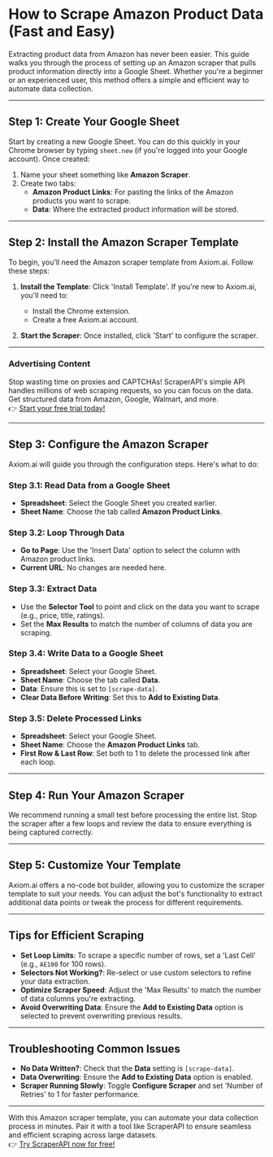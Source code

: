 # How to Scrape Amazon Product Data (Fast and Easy)

Extracting product data from Amazon has never been easier. This guide walks you through the process of setting up an Amazon scraper that pulls product information directly into a Google Sheet. Whether you're a beginner or an experienced user, this method offers a simple and efficient way to automate data collection.

---

## Step 1: Create Your Google Sheet

Start by creating a new Google Sheet. You can do this quickly in your Chrome browser by typing `sheet.new` (if you're logged into your Google account). Once created:

1. Name your sheet something like **Amazon Scraper**.
2. Create two tabs:
   - **Amazon Product Links**: For pasting the links of the Amazon products you want to scrape.
   - **Data**: Where the extracted product information will be stored.

---

## Step 2: Install the Amazon Scraper Template

To begin, you’ll need the Amazon scraper template from Axiom.ai. Follow these steps:

1. **Install the Template**: Click 'Install Template'. If you're new to Axiom.ai, you'll need to:
   - Install the Chrome extension.
   - Create a free Axiom.ai account.

2. **Start the Scraper**: Once installed, click 'Start' to configure the scraper.

---

### Advertising Content
Stop wasting time on proxies and CAPTCHAs! ScraperAPI's simple API handles millions of web scraping requests, so you can focus on the data. Get structured data from Amazon, Google, Walmart, and more.  
👉 [Start your free trial today!](https://bit.ly/Scraperapi)

---

## Step 3: Configure the Amazon Scraper

Axiom.ai will guide you through the configuration steps. Here's what to do:

### Step 3.1: Read Data from a Google Sheet
- **Spreadsheet**: Select the Google Sheet you created earlier.
- **Sheet Name**: Choose the tab called **Amazon Product Links**.

### Step 3.2: Loop Through Data
- **Go to Page**: Use the 'Insert Data' option to select the column with Amazon product links.
- **Current URL**: No changes are needed here.

### Step 3.3: Extract Data
- Use the **Selector Tool** to point and click on the data you want to scrape (e.g., price, title, ratings).
- Set the **Max Results** to match the number of columns of data you are scraping.

### Step 3.4: Write Data to a Google Sheet
- **Spreadsheet**: Select your Google Sheet.
- **Sheet Name**: Choose the tab called **Data**.
- **Data**: Ensure this is set to `[scrape-data]`.
- **Clear Data Before Writing**: Set this to **Add to Existing Data**.

### Step 3.5: Delete Processed Links
- **Spreadsheet**: Select your Google Sheet.
- **Sheet Name**: Choose the **Amazon Product Links** tab.
- **First Row & Last Row**: Set both to 1 to delete the processed link after each loop.

---

## Step 4: Run Your Amazon Scraper

We recommend running a small test before processing the entire list. Stop the scraper after a few loops and review the data to ensure everything is being captured correctly.

---

## Step 5: Customize Your Template

Axiom.ai offers a no-code bot builder, allowing you to customize the scraper template to suit your needs. You can adjust the bot's functionality to extract additional data points or tweak the process for different requirements.

---

## Tips for Efficient Scraping

- **Set Loop Limits**: To scrape a specific number of rows, set a 'Last Cell' (e.g., `AE100` for 100 rows).
- **Selectors Not Working?**: Re-select or use custom selectors to refine your data extraction.
- **Optimize Scraper Speed**: Adjust the 'Max Results' to match the number of data columns you're extracting.
- **Avoid Overwriting Data**: Ensure the **Add to Existing Data** option is selected to prevent overwriting previous results.

---

## Troubleshooting Common Issues

- **No Data Written?**: Check that the **Data** setting is `[scrape-data]`.
- **Data Overwriting**: Ensure the **Add to Existing Data** option is enabled.
- **Scraper Running Slowly**: Toggle **Configure Scraper** and set 'Number of Retries' to 1 for faster performance.

---

With this Amazon scraper template, you can automate your data collection process in minutes. Pair it with a tool like ScraperAPI to ensure seamless and efficient scraping across large datasets.  
👉 [Try ScraperAPI now for free!](https://bit.ly/Scraperapi)
